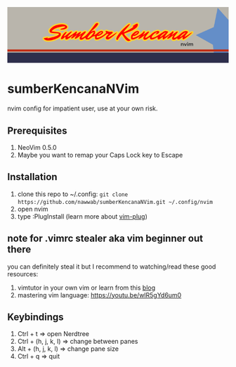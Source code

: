 ![sumberKencanaNvim](https://github.com/nawwab/sumberKencanaNVim/blob/main/newLogo.png?raw=true)

# sumberKencanaNVim
nvim config for impatient user, use at your own risk.

## Prerequisites
1. NeoVim 0.5.0
2. Maybe you want to remap your Caps Lock key to Escape

## Installation
1. clone this repo to ~/.config: `git clone https://github.com/nawwab/sumberKencanaNVim.git ~/.config/nvim`
2. open nvim
3. type :PlugInstall (learn more about [vim-plug](https://github.com/junegunn/vim-plug))

## note for .vimrc stealer aka vim beginner out there
you can definitely steal it but I recommend to watching/read these good resources:
1. vimtutor in your own vim or learn from this [blog](https://danielmiessler.com/study/vim/)
2. mastering vim language: https://youtu.be/wlR5gYd6um0

## Keybindings
1. Ctrl + t => open Nerdtree
2. Ctrl + (h, j, k, l) => change between panes
3. Alt + (h, j, k, l) => change pane size
4. Ctrl + q => quit
